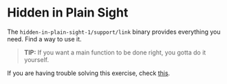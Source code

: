 # Hidden in Plain Sight

The `hidden-in-plain-sight-1/support/link` binary provides everything you need.
Find a way to use it.
> **TIP:** If you want a main function to be done right, you gotta do it yourself.

If you are having trouble solving this exercise, check [this](https://stackoverflow.com/questions/15441877/how-do-i-link-object-files-in-c-fails-with-undefined-symbols-for-architecture).
